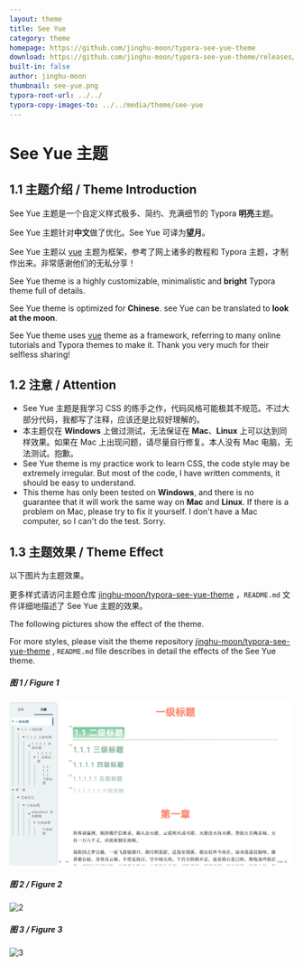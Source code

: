 ```yaml
---
layout: theme
title: See Yue
category: theme
homepage: https://github.com/jinghu-moon/typora-see-yue-theme
download: https://github.com/jinghu-moon/typora-see-yue-theme/releases/download/v1.0/typora-see-yue-theme.zip
built-in: false
author: jinghu-moon
thumbnail: see-yue.png
typora-root-url: ../../
typora-copy-images-to: ../../media/theme/see-yue
---
```


# See Yue 主题

## 1.1 主题介绍 / Theme Introduction

See Yue 主题是一个自定义样式极多、简约、充满细节的 Typora **明亮**主题。

See Yue 主题针对**中文**做了优化。See Yue 可译为**望月**。

See Yue 主题以 [vue](https://github.com/blinkfox/typora-vue-theme) 主题为框架，参考了网上诸多的教程和 Typora 主题，才制作出来。非常感谢他们的无私分享！

See Yue theme is a highly customizable, minimalistic and **bright** Typora theme full of details.

See Yue theme is optimized for **Chinese**. see Yue can be translated to **look at the moon**.

See Yue theme uses [vue](https://github.com/blinkfox/typora-vue-theme) theme as a framework, referring to many online tutorials and Typora themes to make it. Thank you very much for their selfless sharing!

## 1.2 注意 / Attention

- See Yue 主题是我学习 CSS 的练手之作，代码风格可能极其不规范。不过大部分代码，我都写了注释，应该还是比较好理解的。
- 本主题仅在 **Windows** 上做过测试，无法保证在 **Mac**、**Linux** 上可以达到同样效果。如果在 Mac 上出现问题，请尽量自行修复。本人没有 Mac 电脑，无法测试。抱歉。
- See Yue theme is my practice work to learn CSS, the code style may be extremely irregular. But most of the code, I have written comments, it should be easy to understand.
- This theme has only been tested on **Windows**, and there is no guarantee that it will work the same way on **Mac** and **Linux**. If there is a problem on Mac, please try to fix it yourself. I don't have a Mac computer, so I can't do the test. Sorry.

## 1.3 主题效果 / Theme Effect

以下图片为主题效果。

更多样式请访问主题仓库 [jinghu-moon/typora-see-yue-theme](https://github.com/jinghu-moon/typora-see-yue-theme) ，`README.md` 文件详细地描述了 See Yue 主题的效果。

The following pictures show the effect of the theme.

For more styles, please visit the theme repository  [jinghu-moon/typora-see-yue-theme](https://github.com/jinghu-moon/typora-see-yue-theme) , `README.md` file describes in detail the effects of the See Yue theme.

##### 图 1 / Figure 1

![1](../../media/theme/see-yue/1.png)

##### 图 2 / Figure 2

![2](https://s6.jpg.cm/2022/03/27/LCfy5C.png)

##### 图 3 / Figure 3

![3](https://s6.jpg.cm/2022/03/27/LCfhy5.png)
